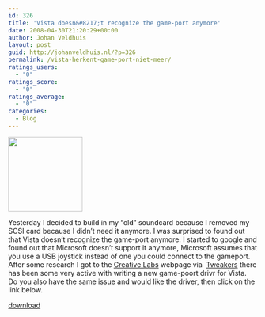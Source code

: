 ```yaml
---
id: 326
title: 'Vista doesn&#8217;t recognize the game-port anymore'
date: 2008-04-30T21:20:29+00:00
author: Johan Veldhuis
layout: post
guid: http://johanveldhuis.nl/?p=326
permalink: /vista-herkent-game-port-niet-meer/
ratings_users:
  - "0"
ratings_score:
  - "0"
ratings_average:
  - "0"
categories:
  - Blog
---
```

[<img class="alignnone size-thumbnail wp-image-327" title="Gameport" src="https://i0.wp.com/johanveldhuis.nl/wp-content/uploads/2008/04/gameport-150x150.jpg?resize=150%2C150" alt="" width="150" height="150" srcset="https://i1.wp.com/johanveldhuis.nl/wp-content/uploads/2008/04/gameport.jpg?resize=150%2C150&ssl=1 150w, https://i2.wp.com/johanveldhuis.nl/wp-content/uploads/D:\Web\wordpress/wp-content/uploads/2008/04/gameport.jpg?zoom=2&resize=150%2C150&ssl=1 300w, https://i2.wp.com/johanveldhuis.nl/wp-content/uploads/D:\Web\wordpress/wp-content/uploads/2008/04/gameport.jpg?zoom=3&resize=150%2C150&ssl=1 450w" sizes="(max-width: 150px) 100vw, 150px" data-recalc-dims="1" />](https://i1.wp.com/johanveldhuis.nl/wp-content/uploads/2008/04/gameport.jpg)

Yesterday I decided to build in my &#8220;old&#8221; soundcard because I removed my SCSI card because I didn&#8217;t need it anymore. I was surprised to found out that Vista doesn&#8217;t recognize the game-port anymore. I started to google and found out that Microsoft doesn&#8217;t support it anymore, Microsoft assumes that you use a USB joystick instead of one you could connect to the gameport. After some research I got to the <a href="http://www.creative.com" target="_blank">Creative Labs</a> webpage via  <a href="http://www.tweakers.net" target="_blank">Tweakers</a> there has been some very active with writing a new game-poort drivr for Vista. Do you also have the same issue and would like the driver, then click on the link below.

<a href="http://www.megaupload.com/?d=CQQ8WF32" target="_blank">download</a>